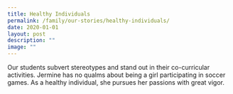 ```yaml
---
title: Healthy Individuals
permalink: /family/our-stories/healthy-individuals/
date: 2020-01-01
layout: post
description: ""
image: ""
---
```

Our students subvert stereotypes and stand out in their co-curricular activities. Jermine has no qualms about being a girl participating in soccer games. As a healthy individual, she pursues her passions with great vigor.